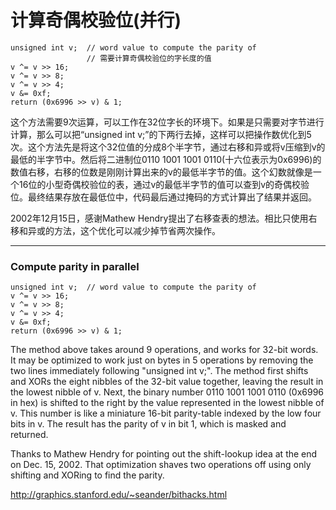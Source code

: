 # 计算奇偶校验位(并行) 

```
unsigned int v;  // word value to compute the parity of
                 // 需要计算奇偶校验位的字长度的值
v ^= v >> 16;
v ^= v >> 8;
v ^= v >> 4;
v &= 0xf;
return (0x6996 >> v) & 1;
```
这个方法需要9次运算，可以工作在32位字长的环境下。如果是只需要对字节进行计算，那么可以把“unsigned int v;”的下两行去掉，这样可以把操作数优化到5次。这个方法先是将这个32位值的分成8个半字节，通过右移和异或将v压缩到v的最低的半字节中。然后将二进制位0110 1001 1001 0110(十六位表示为0x6996)的数值右移，右移的位数是刚刚计算出来的v的最低半字节的值。这个幻数就像是一个16位的小型奇偶校验位的表，通过v的最低半字节的值可以查到v的奇偶校验位。最终结果存放在最低位中，代码最后通过掩码的方式计算出了结果并返回。

 

2002年12月15日，感谢Mathew Hendry提出了右移查表的想法。相比只使用右移和异或的方法，这个优化可以减少掉节省两次操作。

***

### Compute parity in parallel



```
unsigned int v;  // word value to compute the parity of
v ^= v >> 16;
v ^= v >> 8;
v ^= v >> 4;
v &= 0xf;
return (0x6996 >> v) & 1;
```

The method above takes around 9 operations, and works for 32-bit words.   It may be optimized to work just on bytes in 5 operations by removing the  two lines immediately following "unsigned int v;".  The method first shifts  and XORs the eight nibbles of the 32-bit value together, leaving the result  in the lowest nibble of v.  Next, the binary number 0110 1001 1001 0110  (0x6996 in hex) is shifted to the right by the value represented in the lowest  nibble of v.  This number is like a miniature 16-bit parity-table indexed by  the low four bits in v.  The result has the parity of v in bit 1, which is  masked and returned.

Thanks to Mathew Hendry for pointing out the shift-lookup idea at the end on Dec. 15, 2002.   That optimization shaves two operations off using only shifting and XORing to find the parity.

http://graphics.stanford.edu/~seander/bithacks.html